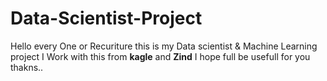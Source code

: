 # Data-Scientist-Project
Hello every One or Recuriture this is my Data scientist & Machine Learning project 
I Work with this from **kagle** and **Zind**
I hope full be usefull for you 
thakns..
